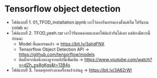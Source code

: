 # Tensorflow object detection

- ไฟล์แบบที่ 1. 01_TFOD_installation.ipynb เอาไว้ลองรันเทรนเองตั้งแต่เริ่ม ให้รันบน colab นะ
- ไฟล์แบบที่ 2. TFOD_yeeh.rar เอาไว้รันบนคอมนะแตกไฟล์แล้วรันได้เลย แต่ต้องมีพวกนี้ก่อนนะ
  - Model ที่ผมเทรนแล้ว -> https://bit.ly/3ahdFNX
  - Tensorflow Object Detection API -> https://github.com/tensorflow/models
  - ติดตั้งยากนิดนึงลองดูจากคลิปนี้เพิ่มเติม -> https://www.youtube.com/watch?v=dZh_ps8gKgs&t=1384s
- ไฟล์แบบที่ 3. โหลดทุกอย่างลงเครื่องแล้วเล่นดู -> https://bit.ly/3A62rWI

